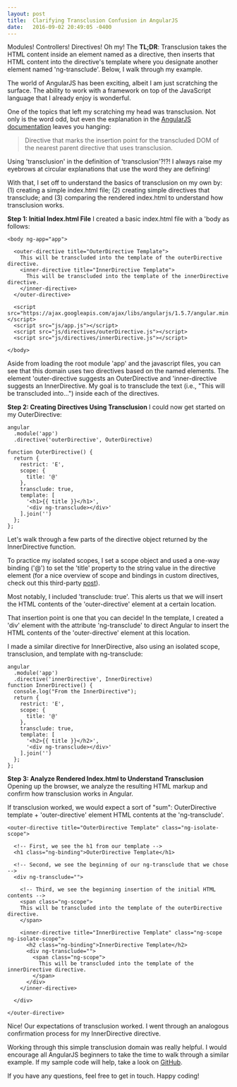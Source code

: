 ```yaml
---
layout: post
title:  Clarifying Transclusion Confusion in AngularJS
date:   2016-09-02 20:49:05 -0400
---
```


Modules! Controllers! Directives! Oh my! The **TL;DR**: Transclusion takes the HTML content inside an element named as a directive, then inserts that HTML content into the directive's template where you designate another element named 'ng-transclude'.  Below, I walk through my example.

The world of AngularJS has been exciting, albeit I am just scratching the surface. The ability to work with a framework on top of the JavaScript language that I already enjoy is wonderful.

One of the topics that left my scratching my head was transclusion.  Not only is the word odd, but even the explanation in the [AngularJS documentation](https://docs.angularjs.org/api/ng/directive/ngTransclude) leaves you hanging:

>Directive that marks the insertion point for the transcluded DOM of the nearest parent directive that uses transclusion.

Using 'transclusion' in the definition of 'transclusion'?!?!  I always raise my eyebrows at circular explanations that use the word they are defining!

With that, I set off to understand the basics of transclusion on my own by: (1) creating a simple index.html file; (2) creating simple directives that transclude; and (3) comparing the rendered index.html to understand how transclusion works.

**Step 1: Initial Index.html File**
I created a basic index.html file with a 'body as follows:

```
<body ng-app="app">  

  <outer-directive title="OuterDirective Template">
    This will be transcluded into the template of the outerDirective directive.
    <inner-directive title="InnerDirective Template">
      This will be transcluded into the template of the innerDirective directive.
    </inner-directive> 
  </outer-directive>
  
  <script src="https://ajax.googleapis.com/ajax/libs/angularjs/1.5.7/angular.min.js"></script>
  <script src="js/app.js"></script>
  <script src="js/directives/outerDirective.js"></script>
  <script src="js/directives/innerDirective.js"></script>

</body>
```

Aside from loading the root module 'app' and the javascript files, you can see that this domain uses two directives based on the named elements. The element 'outer-directive suggests an OuterDirective and 'inner-directive suggests an InnerDirective.  My goal is to transclude the text (i.e., "This will be transcluded into...") inside each of the directives.  

**Step 2: Creating Directives Using Transclusion**
I could now get started on my OuterDirective:

```
angular
  .module('app')
  .directive('outerDirective', OuterDirective)

function OuterDirective() {
  return {
    restrict: 'E',
    scope: {
      title: '@'
    },
    transclude: true,
    template: [
      '<h1>{{ title }}</h1>',
      '<div ng-transclude></div>'
    ].join('')
  };
};
```

Let's walk through a few parts of the directive object returned by the InnerDirective function.  

To practice my isolated scopes, I set a scope object and used a one-way binding ('@') to set the 'title' property to the string value in the directive element (for a nice overview of scope and bindings in custom directives, check out this third-party [post](http://www.infragistics.com/community/blogs/dhananjay_kumar/archive/2015/06/11/understanding-scopes-in-angularjs-custom-directives.aspx)).

Most notably, I included 'transclude: true'.  This alerts us that we will insert the HTML contents of the 'outer-directive' element at a certain location.

That insertion point is one that you can decide! In the template, I created a 'div' element with the attribute 'ng-transclude' to direct Angular to insert the HTML contents of the 'outer-directive' element at this location.

I made a similar directive for InnerDirective, also using an isolated scope, transclusion, and template with ng-transclude:

```
angular
  .module('app')
  .directive('innerDirective', InnerDirective)
function InnerDirective() {
  console.log("From the InnerDirective");
  return {
    restrict: 'E',
    scope: {
      title: '@'
    },
    transclude: true,
    template: [
      '<h2>{{ title }}</h2>',
      '<div ng-transclude></div>'
    ].join('')
  };
};
```    

**Step 3: Analyze Rendered Index.html to Understand Transclusion**
Opening up the browser, we analyze the resulting HTML markup and confirm how transclusion works in Angular.

If transclusion worked, we would expect a sort of "sum": OuterDirective template + 'outer-directive' element HTML contents at the 'ng-transclude'.

```
<outer-directive title="OuterDirective Template" class="ng-isolate-scope">

  <!-- First, we see the h1 from our template -->
  <h1 class="ng-binding">OuterDirective Template</h1>
  
  <!-- Second, we see the beginning of our ng-transclude that we chose -->
  <div ng-transclude="">

    <!-- Third, we see the beginning insertion of the initial HTML contents -->
    <span class="ng-scope">
    This will be transcluded into the template of the outerDirective directive.
    </span>

    <inner-directive title="InnerDirective Template" class="ng-scope ng-isolate-scope">
      <h2 class="ng-binding">InnerDirective Template</h2>
      <div ng-transclude="">
        <span class="ng-scope">
          This will be transcluded into the template of the innerDirective directive.
        </span>
      </div>
    </inner-directive> 

  </div>

</outer-directive>

```

Nice! Our expectations of transclusion worked.  I went through an analogous confirmation process for my InnerDirective directive.

Working through this simple transclusion domain was really helpful.  I would encourage all AngularJS beginners to take the time to walk through a similar example. If my sample code will help, take a look on [GitHub](https://github.com/agdavid/example-angular-transclusion).

If you have any questions, feel free to get in touch. Happy coding!
